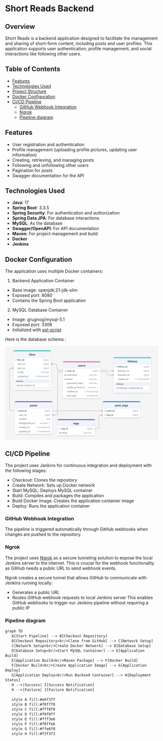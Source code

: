 # Short Reads Backend

## Overview

Short Reads is a backend application designed to facilitate the management and sharing of short-form content, including posts and user profiles. This application supports user authentication, profile management, and social interactions like following other users.

## Table of Contents
- [Features](#features)
- [Technologies Used](#technologies-used)
- [Project Structure](#project-structure)
- [Docker Configuration](#docker-configuration)
- [CI/CD Pipeline](#ci/cd-pipeline)
    - [GitHub Webhook Integration](#gitHub-webhook-integration)
    - [Ngrok](#ngrok)
    - [Pipeline diagram](#pipeline-diagram)

## Features

- User registration and authentication
- Profile management (uploading profile pictures, updating user information)
- Creating, retrieving, and managing posts
- Following and unfollowing other users
- Pagination for posts
- Swagger documentation for the API

## Technologies Used

- **Java**: 17
- **Spring Boot**: 3.3.5
- **Spring Security**: For authentication and authorization
- **Spring Data JPA**: For database interactions
- **MySQL**: As the database
- **Swagger/OpenAPI**: For API documentation
- **Maven**: For project management and build
- **Docker**
- **Jenkins**

## Docker Configuration
The application uses multiple Docker containers:

1. Backend Application Container
- Base image: openjdk:21-jdk-slim
- Exposed port: 8080
- Contains the Spring Boot application

2. MySQL Database Container
- Image: grugnog/mysql-5.1
- Exposed port: 3306
- Initialized with [sql-script](./other/short-read.sql)

Here is the database schema : 

![Data base schema](./other/ShortReads.png)

## CI/CD Pipeline
The project uses Jenkins for continuous integration and deployment with the following stages:

- Checkout: Clones the repository
- Create Network: Sets up Docker network
- Start MySQL: Deploys MySQL container
- Build: Compiles and packages the application
- Build Docker Image: Creates the application container image
- Deploy: Runs the application container

### GitHub Webhook Integration

The pipeline is triggered automatically through GitHub webhooks when changes are pushed to the repository.

### Ngrok
The project uses [Ngrok](https://ngrok.com/) as a secure tunneling solution to expose the local Jenkins server to the internet. This is crucial for the webhook functionality as GitHub needs a public URL to send webhook events.

Ngrok creates a secure tunnel that allows GitHub to communicate with Jenkins running locally:
- Generates a public URL
- Routes GitHub webhook requests to local Jenkins server
This enables GitHub webhooks to trigger our Jenkins pipeline without requiring a public IP

### Pipeline diagram
```mermaid
graph TD
   A[Start Pipeline] --> B[Checkout Repository]
   B[Checkout Repository<br/>Clone from GitHub] --> C[Network Setup]
   C[Network Setup<br/>Create Docker Network] --> D[Database Setup]
   D[Database Setup<br/>Start MySQL Container] --> E[Application Build]
   E[Application Build<br/>Maven Package] --> F[Docker Build]
   F[Docker Build<br/>Create Application Image] --> G[Application Deploy]
   G[Application Deploy<br/>Run Backend Container] --> H{Deployment Status}
   H -->|Success| I[Success Notification]
   H -->|Failure| J[Failure Notification]

   style A fill:#e6f3ff
   style B fill:#f0fff0
   style C fill:#fff0f0
   style D fill:#f0f0ff
   style E fill:#fff3e6
   style F fill:#f0ffe6
   style G fill:#ffe6f0
   style H fill:#f3f3f3
```
